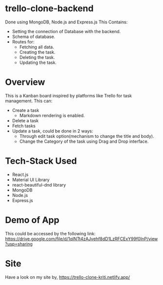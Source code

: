 ﻿# trello-clone-backend
Done using MongoDB, Node.js and Express.js
This Contains:
- Setting the connection of Database with the backend.
- Schema of database.
- Routes for:
  - Fetching all data.
  - Creating the task.
  - Deleting the task.
  - Updating the task.

# Overview

This is a Kanban board inspired by platforms like Trello for task management. This can:
- Create a task
  - Markdown rendering is enabled. 
- Delete a task
- Fetch tasks
- Update a task, could be done in 2 ways:
  - Through edit task option(mechanism to change the title and body).
  - Change the Category of the task using Drag and Drop interface.


# Tech-Stack Used
- React.js
- Material UI Library
- react-beautiful-dnd library
- MongoDB
- Node.js
- Express.js

# Demo of App
This could be accessed by the following link:
<https://drive.google.com/file/d/1qlNTt4zAJvehf8dD1LzRFCExY99f0InP/view?usp=sharing>

# Site 
Have a look on my site by, <https://trello-clone-kriti.netlify.app/>


